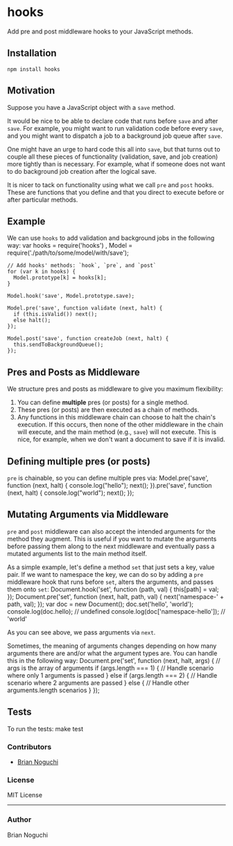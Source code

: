 hooks
============

Add pre and post middleware hooks to your JavaScript methods.

## Installation
    npm install hooks

## Motivation
Suppose you have a JavaScript object with a `save` method.

It would be nice to be able to declare code that runs before `save` and after `save`.
For example, you might want to run validation code before every `save`,
and you might want to dispatch a job to a background job queue after `save`.

One might have an urge to hard code this all into `save`, but that turns out to
couple all these pieces of functionality (validation, save, and job creation) more
tightly than is necessary. For example, what if someone does not want to do background
job creation after the logical save.

It is nicer to tack on functionality using what we call `pre` and `post` hooks. These
are functions that you define and that you direct to execute before or after particular
methods.

## Example
We can use `hooks` to add validation and background jobs in the following way:
    var hooks = require('hooks')
      , Model = require('./path/to/some/model/with/save');

    // Add hooks' methods: `hook`, `pre`, and `post`    
    for (var k in hooks) {
      Model.prototype[k] = hooks[k];
    }

    Model.hook('save', Model.prototype.save);

    Model.pre('save', function validate (next, halt) {
      if (this.isValid()) next();
      else halt();
    });

    Model.post('save', function createJob (next, halt) {
      this.sendToBackgroundQueue();
    });

## Pres and Posts as Middleware
We structure pres and posts as middleware to give you maximum flexibility:

1. You can define **multiple** pres (or posts) for a single method.
2. These pres (or posts) are then executed as a chain of methods.
3. Any functions in this middleware chain can choose to halt the chain's execution. If this occurs, then none of the other middleware in the chain will execute, and the main method (e.g., `save`) will not execute. This is nice, for example, when we don't want a document to save if it is invalid.

## Defining multiple pres (or posts)
`pre` is chainable, so you can define multiple pres via:
    Model.pre('save', function (next, halt) {
      console.log("hello");
      next();
    }).pre('save', function (next, halt) {
      console.log("world");
      next();
    });

## Mutating Arguments via Middleware
`pre` and `post` middleware can also accept the intended arguments for the method
they augment. This is useful if you want to mutate the arguments before passing
them along to the next middleware and eventually pass a mutated arguments list to
the main method itself.

As a simple example, let's define a method `set` that just sets a key, value pair.
If we want to namespace the key, we can do so by adding a `pre` middleware hook
that runs before `set`, alters the arguments, and passes them onto `set`:
    Document.hook('set', function (path, val) {
      this[path] = val;
    });
    Document.pre('set', function (next, halt, path, val) {
      next('namespace-' + path, val);
    });
    var doc = new Document();
    doc.set('hello', 'world');
    console.log(doc.hello); // undefined
    console.log(doc['namespace-hello']); // 'world'

As you can see above, we pass arguments via `next`.

Sometimes, the meaning of arguments changes depending on how many arguments there are
and/or what the argument types are. You can handle this in the following way:
    Document.pre('set', function (next, halt, args) {
      // args is the array of arguments
      if (args.length === 1) {
        // Handle scenario where only 1 arguments is passed
      } else if (args.length === 2) {
        // Handle scenario where 2 arguments are passed
      } else {
        // Handle other arguments.length scenarios
      }
    });

## Tests
To run the tests:
    make test

### Contributors
- [Brian Noguchi](https://github.com/bnoguchi)

### License
MIT License

---
### Author
Brian Noguchi
